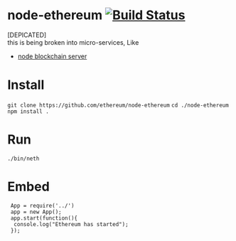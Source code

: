 node-ethereum [![Build Status](https://travis-ci.org/ethereum/node-ethereum.svg)](https://travis-ci.org/ethereum/node-ethereum)
===============
[DEPICATED]   
this is being broken into micro-services, Like   
 - [node blockchain server](https://github.com/ethereum/node-blockchain-server)

Install
===
`git clone https://github.com/ethereum/node-ethereum`
`cd ./node-ethereum`  
`npm install .`

Run
===
`./bin/neth`

Embed
===
```javacsript
 App = require('../')
 app = new App();
 app.start(function(){
  console.log("Ethereum has started");
 });
```
